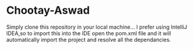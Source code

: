 # Chootay-Aswad

Simply clone this repository in your local machine...
I prefer using IntelliJ IDEA,so to import this into the IDE open the pom.xml file and it will automatically import the project and resolve all the dependancies.
